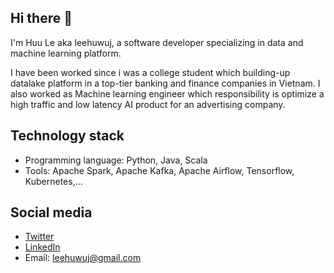 
## Hi there 👋
I'm Huu Le aka leehuwuj, a software developer specializing in data and machine learning platform.  

I have been worked since i was a college student which building-up datalake platform in a top-tier banking and finance companies in Vietnam. I also worked as Machine learning engineer which responsibility is optimize a high traffic and low latency AI product for an advertising company.

## Technology stack
- Programming language: Python, Java, Scala
- Tools: Apache Spark, Apache Kafka, Apache Airflow, Tensorflow, Kubernetes,...

## Social media
- [Twitter](http://twitter.com/leehuwuj)
- [LinkedIn](https://www.linkedin.com/in/leehuwuj)
- Email: leehuwuj@gmail.com
